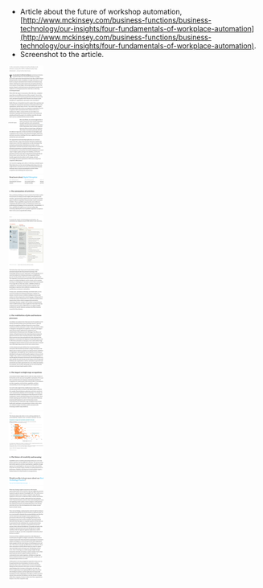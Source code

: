 * Article about the future of workshop automation, [http://www.mckinsey.com/business-functions/business-technology/our-insights/four-fundamentals-of-workplace-automation](http://www.mckinsey.com/business-functions/business-technology/our-insights/four-fundamentals-of-workplace-automation).
* Screenshot to the article.

![./20161005-1325-cet-4-fundamentals-of-workplace-automation-1.png](./20161005-1325-cet-4-fundamentals-of-workplace-automation-1.png)
